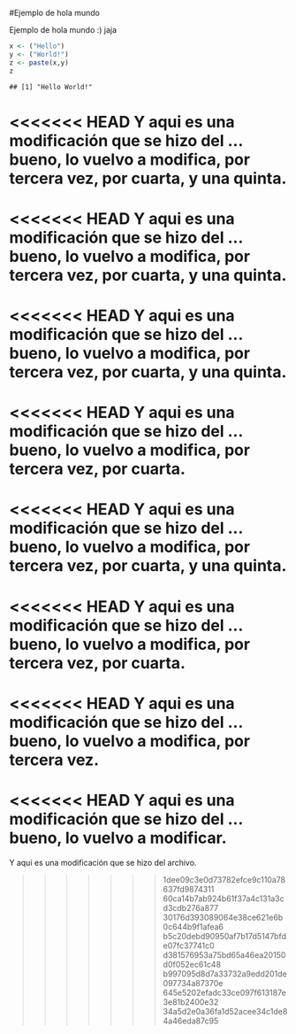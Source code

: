 #Ejemplo de hola mundo

Ejemplo de hola mundo :) jaja



```r
x <- ("Hello")
y <- ("World!")
z <- paste(x,y)
z
```

```
## [1] "Hello World!"
```
<<<<<<< HEAD
Y aqui es una modificación que se hizo del ... bueno, lo vuelvo a modifica, por tercera vez, por cuarta, y una quinta.
=======
<<<<<<< HEAD
Y aqui es una modificación que se hizo del ... bueno, lo vuelvo a modifica, por tercera vez, por cuarta, y una quinta.
=======
<<<<<<< HEAD
Y aqui es una modificación que se hizo del ... bueno, lo vuelvo a modifica, por tercera vez, por cuarta, y una quinta.
=======
<<<<<<< HEAD
Y aqui es una modificación que se hizo del ... bueno, lo vuelvo a modifica, por tercera vez, por cuarta.
=======
<<<<<<< HEAD
Y aqui es una modificación que se hizo del ... bueno, lo vuelvo a modifica, por tercera vez, por cuarta, y una quinta.
=======
<<<<<<< HEAD
Y aqui es una modificación que se hizo del ... bueno, lo vuelvo a modifica, por tercera vez, por cuarta.
=======
<<<<<<< HEAD
Y aqui es una modificación que se hizo del ... bueno, lo vuelvo a modifica, por tercera vez.
=======
<<<<<<< HEAD
Y aqui es una modificación que se hizo del ... bueno, lo vuelvo a modificar.
=======
Y aqui es una modificación que se hizo del archivo.
>>>>>>> 1dee09c3e0d73782efce9c110a78637fd9874311
>>>>>>> 60ca14b7ab924b61f37a4c131a3cd3cdb276a877
>>>>>>> 30176d393089064e38ce621e6b0c644b9f1afea6
>>>>>>> b5c20debd90950af7b17d5147bfde07fc37741c0
>>>>>>> d381576953a75bd65a46ea20150d0f052ec61c48
>>>>>>> b997095d8d7a33732a9edd201de097734a87370e
>>>>>>> 645e5202efadc33ce097f613187e3e81b2400e32
>>>>>>> 34a5d2e0a36fa1d52acee34c1de84a46eda87c95
